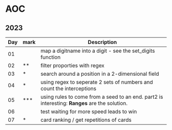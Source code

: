 # AOC

## 2023

| Day | mark | Description                                                                                   |
|-----|------|-----------------------------------------------------------------------------------------------|
| 01  |      | map a digitname into a digit - see the set_digits function                                    |
| 02  | **   | filter proporties with regex                                                                  |
| 03  | *    | search around a position in a 2-dimensional field                                             |
| 04  | *    | using regex to seperate 2 sets of numbers and count the interceptions                         |
| 05  | ***  | using rules to come from a seed to an end. part2 is interesting: **Ranges** are the solution. |
| 06  |      | test waiting for more speed leads to win                                                      |
| 07  | *    | card ranking / get repetitions of cards                                                                                               |



